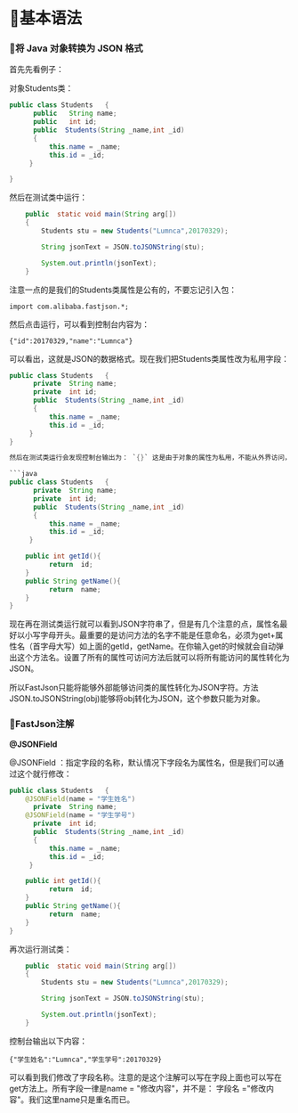 # :carousel_horse:基本语法 #

### :statue_of_liberty:将 Java 对象转换为 JSON 格式 ###

首先先看例子：

对象Students类：

```java
public class Students   {
      public   String name;
      public   int id;
      public  Students(String _name,int _id)
      {
          this.name = _name;
          this.id = _id;
     }

}
```

然后在测试类中运行：

```java
    public  static void main(String arg[])
    {
        Students stu = new Students("Lumnca",20170329);

        String jsonText = JSON.toJSONString(stu);

        System.out.println(jsonText);
    }
```

注意一点的是我们的Students类属性是公有的，不要忘记引入包：

`import com.alibaba.fastjson.*;`

然后点击运行，可以看到控制台内容为：

`{"id":20170329,"name":"Lumnca"}`

可以看出，这就是JSON的数据格式。现在我们把Students类属性改为私用字段：

```java
public class Students   {
      private  String name;
      private  int id;
      public  Students(String _name,int _id)
      {
          this.name = _name;
          this.id = _id;
     }
}

然后在测试类运行会发现控制台输出为： `{}` 这是由于对象的属性为私用，不能从外界访问，导致不能成功解析为JSON格式。那么如果属性为私有格式，那该怎么做呢？与私用属性访问的道理一样，我们只需要设置访问方法，如下：

```java
public class Students   {
      private  String name;
      private  int id;
      public  Students(String _name,int _id)
      {
          this.name = _name;
          this.id = _id;
     }

    public int getId(){
          return  id;
    }
    public String getName(){
          return  name;
    }
}

```
现在再在测试类运行就可以看到JSON字符串了，但是有几个注意的点，属性名最好以小写字母开头。最重要的是访问方法的名字不能是任意命名，必须为get+属性名（首字母大写）如上面的getId，getName。在你输入get的时候就会自动弹出这个方法名。设置了所有的属性可访问方法后就可以将所有能访问的属性转化为JSON。

所以FastJson只能将能够外部能够访问类的属性转化为JSON字符。方法 JSON.toJSONString(obj)能够将obj转化为JSON，这个参数只能为对象。

### :statue_of_liberty:FastJson注解 ###

**@JSONField**

@JSONField ：指定字段的名称，默认情况下字段名为属性名，但是我们可以通过这个就行修改：

```java
public class Students   {
    @JSONField(name = "学生姓名")
      private  String name;
    @JSONField(name = "学生学号")
      private  int id;
      public  Students(String _name,int _id)
      {
          this.name = _name;
          this.id = _id;
     }

    public int getId(){
          return  id;
    }
    public String getName(){
          return  name;
    }
}
```

再次运行测试类：

```java
    public  static void main(String arg[])
    {
        Students stu = new Students("Lumnca",20170329);

        String jsonText = JSON.toJSONString(stu);

        System.out.println(jsonText);
    }
```

控制台输出以下内容：

`{"学生姓名":"Lumnca","学生学号":20170329}`

可以看到我们修改了字段名称。注意的是这个注解可以写在字段上面也可以写在get方法上。所有字段一律是name = "修改内容"，并不是： 字段名 ="修改内容"。我们这里name只是重名而已。







